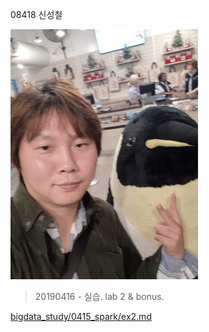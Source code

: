 08418 신성철

![사진](https://github.com/ep-code-box/bigdata_study/blob/master/pic.jpg)

>20190416 - 실습.  lab 2 & bonus.

[bigdata_study/0415_spark/ex2.md](https://github.com/ep-code-box/bigdata_study/blob/master/0415_spark/ex2.md)